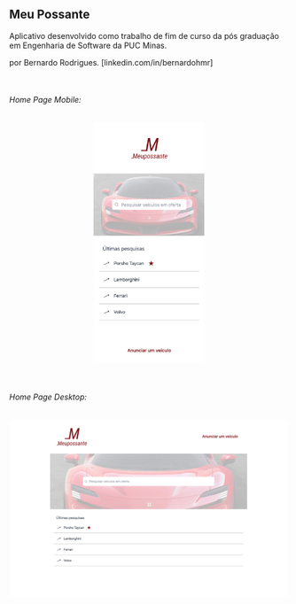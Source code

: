 ## Meu Possante

Aplicativo desenvolvido como trabalho de fim de curso da pós graduação em Engenharia de Software da PUC Minas.

por Bernardo Rodrigues. [linkedin.com/in/bernardohmr]

</br>

###### Home Page Mobile:
<p align="center">
  <img src="./public/images/home-screen.png" width="200" title="hover text">
</p>

</br>

###### Home Page Desktop:
<p align="center">
  <img src="./public/images/home-screen-desktop.png" width="950" title="hover text">
</p>